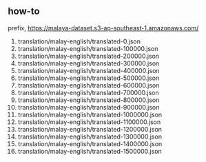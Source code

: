 ## how-to

prefix, https://malaya-dataset.s3-ap-southeast-1.amazonaws.com/

1. translation/malay-english/translated-0.json
2. translation/malay-english/translated-100000.json
3. translation/malay-english/translated-200000.json
4. translation/malay-english/translated-300000.json
5. translation/malay-english/translated-400000.json
6. translation/malay-english/translated-500000.json
7. translation/malay-english/translated-600000.json
8. translation/malay-english/translated-700000.json
9. translation/malay-english/translated-800000.json
10. translation/malay-english/translated-900000.json
11. translation/malay-english/translated-1000000.json
12. translation/malay-english/translated-1100000.json
13. translation/malay-english/translated-1200000.json
14. translation/malay-english/translated-1300000.json
15. translation/malay-english/translated-1400000.json
16. translation/malay-english/translated-1500000.json
